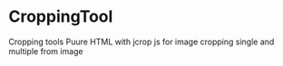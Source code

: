 # CroppingTool
Cropping tools
Puure HTML with jcrop js for image cropping single and multiple from image
